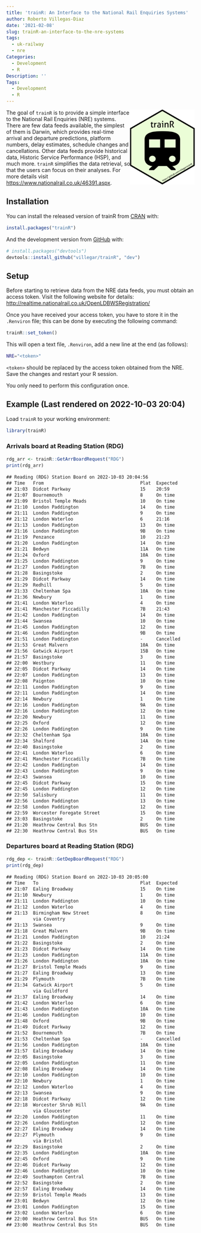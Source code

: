 ```yaml
---
title: 'trainR: An Interface to the National Rail Enquiries Systems'
author: Roberto Villegas-Diaz
date: '2021-02-08'
slug: trainR-an-interface-to-the-nre-systems
tags:
  - uk-railway
  - nre
Categories:
  - Development
  - R
Description: ''
Tags:
  - Development
  - R
---
```


<img src="https://raw.githubusercontent.com/villegar/trainR/main/inst/images/logo.png" alt="logo" align="right" height=200px/>

The goal of `trainR` is to provide a simple interface to the 
National Rail Enquiries (NRE) systems. There are few data feeds 
available, the simplest of them is Darwin, which provides real-time 
arrival and departure predictions, platform numbers, delay estimates, 
schedule changes and cancellations. Other data feeds provide historical 
data, Historic Service Performance (HSP), and much more. `trainR` 
simplifies the data retrieval, so that the users can focus on their 
analyses. For more details visit 
https://www.nationalrail.co.uk/46391.aspx.

## Installation

You can install the released version of trainR from [CRAN](https://CRAN.R-project.org) with:

``` r
install.packages("trainR")
```

And the development version from [GitHub](https://github.com/) with:

``` r
# install.packages("devtools")
devtools::install_github("villegar/trainR", "dev")
```

## Setup
Before starting to retrieve data from the NRE data feeds, you must obtain an access token. 
Visit the following website for details: http://realtime.nationalrail.co.uk/OpenLDBWSRegistration/

Once you have received your access token, you have to store it in the `.Renviron` file; this can be 
done by executing the following command:


```r
trainR::set_token()
```

This will open a text file, `.Renviron`, add a new line at the end (as follows):

```bash
NRE="<token>"
```

`<token>` should be replaced by the access token obtained from the NRE. Save the changes and restart 
your R session.

You only need to perform this configuration once.

## Example (Last rendered on 2022-10-03 20:04)

Load `trainR` to your working environment:

```r
library(trainR)
```

### Arrivals board at Reading Station (RDG)


```r
rdg_arr <- trainR::GetArrBoardRequest("RDG")
print(rdg_arr)
```

```
## Reading (RDG) Station Board on 2022-10-03 20:04:56
## Time   From                                    Plat  Expected
## 21:03  Didcot Parkway                          15    20:59
## 21:07  Bournemouth                             8     On time
## 21:09  Bristol Temple Meads                    10    On time
## 21:10  London Paddington                       14    On time
## 21:11  London Paddington                       9     On time
## 21:12  London Waterloo                         6     21:16
## 21:13  London Paddington                       13    On time
## 21:16  London Paddington                       9B    On time
## 21:19  Penzance                                10    21:23
## 21:20  London Paddington                       14    On time
## 21:21  Bedwyn                                  11A   On time
## 21:24  Oxford                                  10A   On time
## 21:25  London Paddington                       9     On time
## 21:27  London Paddington                       7B    On time
## 21:28  Basingstoke                             2     On time
## 21:29  Didcot Parkway                          14    On time
## 21:29  Redhill                                 5     On time
## 21:33  Cheltenham Spa                          10A   On time
## 21:36  Newbury                                 1     On time
## 21:41  London Waterloo                         4     On time
## 21:41  Manchester Piccadilly                   7B    21:43
## 21:42  London Paddington                       14    On time
## 21:44  Swansea                                 10    On time
## 21:45  London Paddington                       12    On time
## 21:46  London Paddington                       9B    On time
## 21:51  London Paddington                       -     Cancelled
## 21:53  Great Malvern                           10A   On time
## 21:56  Gatwick Airport                         15B   On time
## 21:57  Basingstoke                             3     On time
## 22:00  Westbury                                11    On time
## 22:05  Didcot Parkway                          14    On time
## 22:07  London Paddington                       13    On time
## 22:08  Paignton                                10    On time
## 22:11  London Paddington                       9     On time
## 22:11  London Paddington                       14    On time
## 22:14  Newbury                                 1     On time
## 22:16  London Paddington                       9A    On time
## 22:16  London Paddington                       12    On time
## 22:20  Newbury                                 11    On time
## 22:25  Oxford                                  12    On time
## 22:26  London Paddington                       9     On time
## 22:32  Cheltenham Spa                          10A   On time
## 22:34  Shalford                                14A   On time
## 22:40  Basingstoke                             2     On time
## 22:41  London Waterloo                         6     On time
## 22:41  Manchester Piccadilly                   7B    On time
## 22:42  London Paddington                       14    On time
## 22:43  London Paddington                       9     On time
## 22:43  Swansea                                 10    On time
## 22:45  Didcot Parkway                          15    On time
## 22:45  London Paddington                       12    On time
## 22:50  Salisbury                               11    On time
## 22:56  London Paddington                       13    On time
## 22:58  London Paddington                       12    On time
## 22:59  Worcester Foregate Street               15    On time
## 23:03  Basingstoke                             2     On time
## 21:20  Heathrow Central Bus Stn                BUS   On time
## 22:30  Heathrow Central Bus Stn                BUS   On time
```

### Departures board at Reading Station (RDG)


```r
rdg_dep <- trainR::GetDepBoardRequest("RDG")
print(rdg_dep)
```

```
## Reading (RDG) Station Board on 2022-10-03 20:05:00
## Time   To                                      Plat  Expected
## 21:07  Ealing Broadway                         15    On time
## 21:10  Newbury                                 1     On time
## 21:11  London Paddington                       10    On time
## 21:12  London Waterloo                         4     On time
## 21:13  Birmingham New Street                   8     On time
##        via Coventry                            
## 21:13  Swansea                                 9     On time
## 21:18  Great Malvern                           9B    On time
## 21:21  London Paddington                       10    21:24
## 21:22  Basingstoke                             2     On time
## 21:23  Didcot Parkway                          14    On time
## 21:23  London Paddington                       11A   On time
## 21:26  London Paddington                       10A   On time
## 21:27  Bristol Temple Meads                    9     On time
## 21:27  Ealing Broadway                         13    On time
## 21:29  Plymouth                                7B    On time
## 21:34  Gatwick Airport                         5     On time
##        via Guildford                           
## 21:37  Ealing Broadway                         14    On time
## 21:42  London Waterloo                         6     On time
## 21:43  London Paddington                       10A   On time
## 21:46  London Paddington                       10    On time
## 21:48  Oxford                                  9B    On time
## 21:49  Didcot Parkway                          12    On time
## 21:52  Bournemouth                             7B    On time
## 21:53  Cheltenham Spa                          -     Cancelled
## 21:56  London Paddington                       10A   On time
## 21:57  Ealing Broadway                         14    On time
## 22:05  Basingstoke                             3     On time
## 22:05  London Paddington                       11    On time
## 22:08  Ealing Broadway                         14    On time
## 22:10  London Paddington                       10    On time
## 22:10  Newbury                                 1     On time
## 22:12  London Waterloo                         4     On time
## 22:13  Swansea                                 9     On time
## 22:18  Didcot Parkway                          12    On time
## 22:18  Worcester Shrub Hill                    9A    On time
##        via Gloucester                          
## 22:20  London Paddington                       11    On time
## 22:26  London Paddington                       12    On time
## 22:27  Ealing Broadway                         14    On time
## 22:27  Plymouth                                9     On time
##        via Bristol                             
## 22:29  Basingstoke                             2     On time
## 22:35  London Paddington                       10A   On time
## 22:45  Oxford                                  9     On time
## 22:46  Didcot Parkway                          12    On time
## 22:46  London Paddington                       10    On time
## 22:49  Southampton Central                     7B    On time
## 22:52  Basingstoke                             2     On time
## 22:57  Ealing Broadway                         14    On time
## 22:59  Bristol Temple Meads                    13    On time
## 23:01  Bedwyn                                  12    On time
## 23:01  London Paddington                       15    On time
## 23:02  London Waterloo                         6     On time
## 22:00  Heathrow Central Bus Stn                BUS   On time
## 23:00  Heathrow Central Bus Stn                BUS   On time
```
